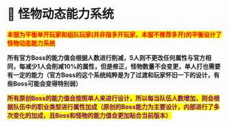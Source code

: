 # 🎀 怪物动态能力系统

<mark style="color:red;">**本服为平衡单开玩家和组队玩家(并非指多开玩家，本服不推荐多开)的平衡设计了怪物动态能力系统**</mark>

**所有官方Boss的能力值会根据人数进行削减，5人则不更改任何属性与官方相同，每减少1人会削减10%的属性，但是修正，怪物数量不会变更，单人打也需要有一定的能力（官方Boss的这个系统纯粹是为了过渡和玩家怀旧一下的设计，有些Boss可能会变得特别弱）**

<mark style="color:purple;">**所有原创Boss的能力值会按照单人来进行设计，所以每当队伍人数增加，则会根据队伍中的职业类型进行属性加成（原创的Boss能力为主要设计，内部进行了多次变化的加成，且Boss和怪物的能力值会更加贴合当前版本）**</mark>
